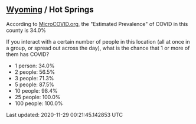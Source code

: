
## [Wyoming](/united-states/wyoming) / Hot Springs

According to [MicroCOVID.org](http://microcovid.org),
the "Estimated Prevalence" of COVID in this county is 34.0%

If you interact with a certain number of people in this location
(all at once in a group, or spread out across the day), what is the chance that
1 or more of them has COVID?

- 1 person: 34.0%
- 2 people: 56.5%
- 3 people: 71.3%
- 5 people: 87.5%
- 10 people: 98.4%
- 25 people: 100.0%
- 100 people: 100.0%

Last updated: 2020-11-29 00:21:45.142853 UTC
